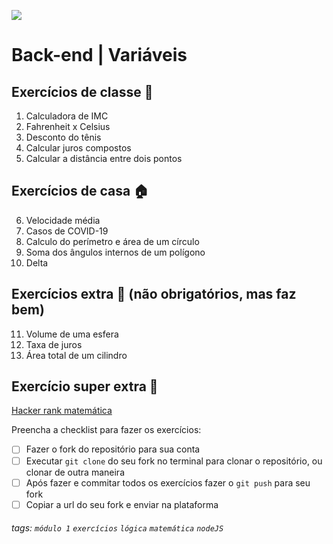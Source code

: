 ![](https://i.imgur.com/xG74tOh.png)

# Back-end | Variáveis

## Exercícios de classe 🏫

01. Calculadora de IMC
02. Fahrenheit x Celsius
03. Desconto do tênis
04. Calcular juros compostos
05. Calcular a distância entre dois pontos

## Exercícios de casa 🏠 

06. Velocidade média
07. Casos de COVID-19
08. Calculo do perímetro e área de um círculo
09. Soma dos ângulos internos de um polígono
10. Delta

## Exercícios extra 🌟 (não obrigatórios, mas faz bem)

11. Volume de uma esfera
12. Taxa de juros
13. Área total de um cilindro

## Exercício super extra 🌠
[Hacker rank matemática](https://www.hackerrank.com/domains/mathematics?filters%5Bdifficulty%5D%5B%5D=easy&filters%5Bdifficulty%5D%5B%5D=medium)

Preencha a checklist para fazer os exercícios:

-   [ ] Fazer o fork do repositório para sua conta
-   [ ] Executar `git clone` do seu fork no terminal para clonar o repositório, ou clonar de outra maneira
-   [ ] Após fazer e commitar todos os exercícios fazer o `git push` para seu fork
-   [ ] Copiar a url do seu fork e enviar na plataforma

###### tags: `módulo 1` `exercícios` `lógica` `matemática` `nodeJS`